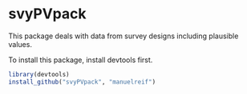 svyPVpack
=========

This package deals with data from survey designs including plausible values.


To install this package, install devtools first.

```R
library(devtools)
install_github("svyPVpack", "manuelreif")
```
